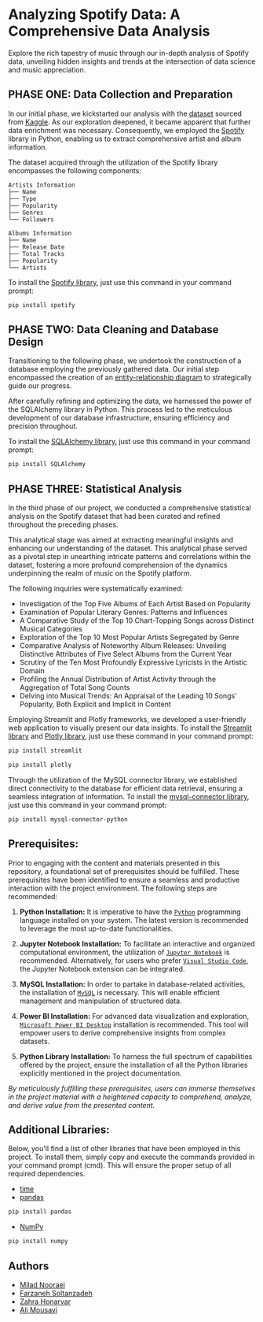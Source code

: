 #  Analyzing Spotify Data: A Comprehensive Data Analysis

Explore the rich tapestry of music through our in-depth analysis of Spotify data, unveiling hidden insights and trends at the intersection of data science and music appreciation.
## PHASE ONE: **Data Collection and Preparation**

In our initial phase, we kickstarted our analysis with the [dataset](https://www.kaggle.com/datasets/nicholaselkan/spotify) sourced from [Kaggle](https://www.kaggle.com/). As our exploration deepened, it became apparent that further data enrichment was necessary. Consequently, we employed the [Spotify](https://open.spotify.com/) library in Python, enabling us to extract comprehensive artist and album information.

The dataset acquired through the utilization of the Spotify library encompasses the following components:
```
Artists Information
├── Name
├── Type
├── Popularity
├── Genres
└── Followers
```
```
Albums Information
├── Name
├── Release Date
├── Total Tracks
├── Popularity
└── Artists
```

To install the [Spotify library](https://developer.spotify.com/), just use this command in your command prompt:
```bash
pip install spotify
```

## PHASE TWO: **Data Cleaning and Database Design**

Transitioning to the following phase, we undertook the construction of a database employing the previously gathered data. Our initial step encompassed the creation of an [entity-relationship diagram](https://viewer.diagrams.net/?tags=%7B%7D&highlight=0000ff&edit=_blank&layers=1&nav=1#R7V1Zd9o4FP41nJM%2B0OMd80iWZjonTdOmnZnOC0fYAtQYi8pyAv31I3nDG%2BBgGxxGeQm6tmTru5%2Burq4W99SrxeqWgOX8E7ah01Mke9VTr3sK%2BzNl9o9L1qFkOFBDwYwgOxTJG8Ej%2Bg0joRRJfWRDL3MjxdihaJkVWth1oUUzMkAIfsneNsVO9qlLMIMFwaMFnKL0b2TTeSg1lcFG%2FgdEs3n8ZNkYhlcWIL45qok3BzZ%2BSYnUm556RTCm4a%2FF6go6HLwYlzDfhy1Xkxcj0KVVMjwC%2Bunv4eivnx%2F%2FfZA%2F4qcvztTqR6U8A8ePKmxh36UEMczDt6brGArvBS0c4LLUpTVHjn0H1tjnj%2FYosJ7i1OUcE%2FQbuxQ47JLMBOwyoZFmdSlzxyPPycRcStiDbWhHmabsepRH1uJ09C5SUCjBT4lKFJ4feuz%2BhxgPKRHdAY%2FGrxLrgF%2B1gTcPnscTwEEzl%2F22WG5IuIBY0fP541%2FmiMLHJbC44IVRnVeDLuIqTpHjXGEHkwAp1QbQnFrJW6auGJYJJ1N2pai9WBWQULhKiSJt3kK8gJSs2S3R1b6uRdSK2pZm6GH6ZcNU2YjumadYOoxkIGocs6TsDX%2FYj4hCr6CTUqBTTzEcGukvaKYxFMYvnzOfAaFOp5JkSmmRMeP%2FkYeVi6s%2FRl9ZRuVdXBJ7sbCw8KZYPCGxJGTw%2BuKv0dc4s%2FSuwOZY4Q6c0oKmXBzQPK3WSOQxDiB3dhfkutZyTOU85ApEzICMogdQvIypCCYJfwmmgKbSjAkxSVO8KrJkZyveT52IKbpUjShaW0RRC0SxAXLWYwbWWJGkgraE7alse3Ro2lqZ7TGViWoYDdkeVcrZnqqUkpW2OKUdZHwk9mdZReNDCaPHGNkpM6Lq1Y1QnUdHBmz8avuXajFxmRNMbEj60fNHAT7kot9Py9%2BFxeTewgYUXlyPvt28K9ZuiT1EEXYvPt5%2FO2%2FTqlZuGa80rYO2moFeaAYhlRe%2BhyxhWA82rNMpNKxSp84eDCeS1JJhNdSKhFKMthhlHNGwFi1ozt49wXVkdcLLzGq4pZav%2BOS9WQJC9L2QEdxWLgncVhJYcLq4E295WHp7bcPX2ylesHH2xeXnz3c3o%2FvOIVGrZg72bRd63sWHu8%2Bj02u5Vl0oXCzxOVTE9gng3f144Ym2R9ECjj3WsQDqE9hJPOopG7gWBBPkILpukbysP6T9sNPltXNx1AHXg4o7tA5YehvMPEie22kVW8TQhWQmkDtA7C0hZE5oh8x%2Fow0LsHGdx8YvXa3cUa0ocpkb7S8gHzB0WOFHxcRBz9DpEv1r1YYNFyDrSZKqnHGQQK88yntlkCCZBmt8TDfYEiVA7hSLIMHhQQLTguVBgompa3pTQQIlGyPQlZPzyWx05qdmjKDKo7eFJxhjkUdfG%2Fjdam4Pj7%2FusbbNhJpn0CWQVzYaxmztzxqtmudP8g%2FO1Qk4E39xePR9iZe%2BA0i7I5juORAUUQemIJMl6Y3V%2FHXjh87VqYt1qMUouFo6yEK01WBj868NPCueOJPfyCuHXZ7rLyaQnP%2B02qCyy%2FNKj1lubRZkWPBwgj5MOMs1ZtSmypYZNWNi6A0tVdCzvnLiAp9skVT8Ag35yns8qS0%2BU5jLBYu0v6Cft9EZVqZOV5ZJycX1mbHvLOzOwXYHyrYOB2V2Z2gMVNDUEinFzFkeo4RO5lEtj9Ko5dk2jNs7PEsy5uyPeuYGSG5koWYZZdqzQMXFH6Gn6qyJWE5UwwhNJKhCo8wISdCUTLMZIyTLWRtklng%2FyXrbzPI0vTVGFUPPdSJYNddpuuMXTOxuLGuoNX701v7vOaRjF5NFJ2pz0kjYhNn%2B7kBRL5YxRa7bnbqcVK0usbqDRBPN9Rwmenlb64RCTkrNoJkKGFgLFSAAd5YEcf%2FXMLABFlqC1E6R%2FzEaNvJmvkcFEFMIutE4atXiJxb7EC49EC7Wf4tA1Ku4T5YEed1c%2Fn3cNQdEGDVeDJyxfu5ZECLaGyqQiNzAcLzajWFeZ7xBAUrWKRR4pHxDAcbGxRRYZD1NgUfOARWApP1QgUbOHRWA5LxSAUjBOVUEHCXeqUCll3VPBSC9lH8q0OhtHFQBRi%2FroQpAejkXVSDSS%2FuoAo5ezkkViPRyXqpAJM2RCZ6Nf57BvGGi4g5V6KQavgRr%2BDZnEBuF4T4meohHVw93OzImPiXAEZBsxA%2Bx%2BThDTE63cfrNqD9Z1zx2w7ZxXgyoD0sy%2B7zB5Zw3FBmVN4Rs31BUvv9DamD%2Fxz2kV9fPiqJBbYGcX8uR%2Fu%2B0L2sFlUB7BuONO5jQOZ5hFzg3G2lq4w%2FHbHPPHeYgB5D9hJSuI30An%2BIsoHCF6D88%2B3s9Sv2ICuO%2Fr1fpxDpO8FO4U5l48kdcHk9ssgWpTT57xD89wpI3Xxl7vuFPwF2HFz4gjlZw29btPR72iQV3qT06bYcCMoN0B9bRwVQc353kINAJnI%2FMazS%2F86d4SFB42o7YRlZnD%2F002CxW2EamGupQtXfxrPo2MlXObiNTh1WPY2jttH%2B5eB5D3Dkcspd1z7FPe%2FfTR%2FnLNrTmS0gdTlS%2BZX%2BKHQe%2FQOKd%2FzkgiUno5Pn6X5bDL8b3%2B7n3XV49mVe39yv9Ov7GzWm6r%2Fh30Hm9V%2BK%2BbE%2F%2F1ZfeS1LSa4V5VWN%2FN8ZSD5Aghhu3U8fp25Ri17brax%2FH79pKSXFanyZDioqcyNFB0feyoWXFl%2Fg0b0DxenesQQ1jYJj71b%2FbGESdTFNkMCqSwewUGYzOkKHquEbJDGykU9sAuar1H3RK74PujGjlqpofqlpa9Vmr0CmPIB57dJcUpWPvpH4dYEVle6CpwzQr5PeSPjw1KcqjSEVOlN%2BndooUxfO8gpNuC0wRAZDK5%2BgAy7TVwjiYXVFUTdMbCoDog2wARB9W%2FNSqrLYVR1UKVKoV%2F9h54PL%2B8EeQvUr0g7UzCDw43vV5QYoZX8fByT7elhhJIYhyHkGSnUaj8RiJ2RY31e50fRUdolMOh3c17%2BOPgIKsrG5gnbphiZFLvVTJD1ywsY9G7pTVgaanSVS4X1Xr3W%2FIUo6k4RtvKJtU%2FXAWFz8oG0V5xQGcNSctgD0A5V%2FJ0BiTtGb67PykxVFP%2Ft01HdfQyXeVpyyqHdJ5xh2oVpk6Jzj4t%2FSNh6IDrR02GFbsQU8WNnj%2BNbslQ391%2F%2Bctmhs%2FvgPH6Ze69TuowGBhPvDX4NWwm6ZDvt2lFb0N%2ByyFNnGBrG73qvaA8PThei5R8y4jsFfN6TZftjImEb7Ooyq4NHLOZdLy3nhY8yjXDt8of8K9mi8ohKZQUFNuUsmp0lHXJGIb9fwkW7IgVMr8JN3Q5QFsKLaRO6dckyrGNlrzk%2BKg3bEdpVd%2BdeqMPaakTb8dl0k%2Bqc902MIMPumiZjtXTTL3ek4nmYWp2s%2FG1OlIxH2P%2F9QpV7qt2fSqSyvi5cStq44lCeY2euOHsL5w%2FgnbkN%2FxHw%3D%3D) to strategically guide our progress. 

After carefully refining and optimizing the data, we harnessed the power of the SQLAlchemy library in Python. This process led to the meticulous development of our database infrastructure, ensuring efficiency and precision throughout.

To install the [SQLAlchemy library](https://www.sqlalchemy.org/), just use this command in your command prompt:
```bash
pip install SQLAlchemy
```

## PHASE THREE: **Statistical Analysis**


In the third phase of our project, we conducted a comprehensive statistical analysis on the Spotify dataset that had been curated and refined throughout the preceding phases. 

This analytical stage was aimed at extracting meaningful insights and enhancing our understanding of the dataset. This analytical phase served as a pivotal step in unearthing intricate patterns and correlations within the dataset, fostering a more profound comprehension of the dynamics underpinning the realm of music on the Spotify platform. 

The following inquiries were systematically examined:

- Investigation of the Top Five Albums of Each Artist Based on Popularity
- Examination of Popular Literary Genres: Patterns and Influences
- A Comparative Study of the Top 10 Chart-Topping Songs across Distinct Musical Categories
- Exploration of the Top 10 Most Popular Artists Segregated by Genre
- Comparative Analysis of Noteworthy Album Releases: Unveiling Distinctive Attributes of Five Select Albums from the Current Year
- Scrutiny of the Ten Most Profoundly Expressive Lyricists in the Artistic Domain
- Profiling the Annual Distribution of Artist Activity through the Aggregation of Total Song Counts
- Delving into Musical Trends: An Appraisal of the Leading 10 Songs' Popularity, Both Explicit and Implicit in Content

Employing Streamlit and Plotly frameworks, we developed a user-friendly web application to visually present our data insights. To install the [Streamlit library](https://streamlit.io/) and [Plotly library](https://plotly.com/), just use these command in your command prompt:
```bash
pip install streamlit
```
```bash
pip install plotly
```

Through the utilization of the MySQL connector library, we established direct connectivity to the database for efficient data retrieval, ensuring a seamless integration of information. To install the [mysql-connector library](https://dev.mysql.com/doc/connector-python/en/), just use this command in your command prompt:
```bash
pip install mysql-connector-python
```

## Prerequisites:
Prior to engaging with the content and materials presented in this repository, a foundational set of prerequisites should be fulfilled. These prerequisites have been identified to ensure a seamless and productive interaction with the project environment. The following steps are recommended:
1. **Python Installation:** It is imperative to have the [`Python`](https://www.python.org/) programming language installed on your system. The latest version is recommended to leverage the most up-to-date functionalities.

2. **Jupyter Notebook Installation:** To facilitate an interactive and organized computational environment, the utilization of [`Jupyter Notebook`](https://jupyter.org/) is recommended. Alternatively, for users who prefer [`Visual Studio Code`](https://code.visualstudio.com/), the Jupyter Notebook extension can be integrated.

3. **MySQL Installation:** In order to partake in database-related activities, the installation of [`MySQL`](https://www.mysql.com/) is necessary. This will enable efficient management and manipulation of structured data.

4. **Power BI Installation:** For advanced data visualization and exploration, [`Microsoft Power BI Desktop`](https://powerbi.microsoft.com/en-us/downloads/) installation is recommended. This tool will empower users to derive comprehensive insights from complex datasets.

5. **Python Library Installation:** To harness the full spectrum of capabilities offered by the project, ensure the installation of all the Python libraries explicitly mentioned in the project documentation.

*By meticulously fulfilling these prerequisites, users can immerse themselves in the project material with a heightened capacity to comprehend, analyze, and derive value from the presented content.*

## Additional Libraries:

Below, you'll find a list of other libraries that have been employed in this project. To install them, simply copy and execute the commands provided in your command prompt (cmd). This will ensure the proper setup of all required dependencies.
- [time](https://docs.python.org/3/library/time.html)
- [pandas](https://pandas.pydata.org/)
```bash
pip install pandas
```
- [NumPy](https://numpy.org/)
```bash
pip install numpy
```
## Authors

- [Milad Nooraei](https://github.com/MiladNooraei)
- [Farzaneh Soltanzadeh](https://github.com/FarzanehSoltanzadeh)
- [Zahra Honarvar](https://github.com/zahra-honarvar)
- [Ali Mousavi](https://github.com/Alimousavi48)
